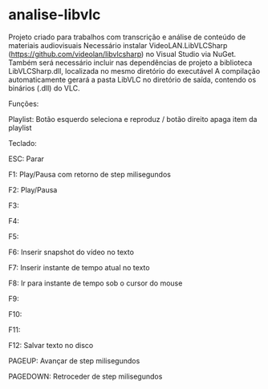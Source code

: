 # analise-libvlc
Projeto criado para trabalhos com transcrição e análise de conteúdo de materiais audiovisuais
Necessário instalar VideoLAN.LibVLCSharp (https://github.com/videolan/libvlcsharp) no Visual Studio via NuGet.
Também será necessário incluir nas dependências de projeto a biblioteca LibVLCSharp.dll, localizada no mesmo diretório do executável
A compilação automaticamente gerará a pasta LibVLC no diretório de saída, contendo os binários (.dll) do VLC.
<p>Funções:</p>
Playlist: Botão esquerdo seleciona e reproduz / botão direito apaga item da playlist
<p>Teclado: </p>
<p>ESC: Parar </p>
<p>F1: Play/Pausa com retorno de step milisegundos </p>
<p>F2: Play/Pausa </p>
<p>F3:  </p>
<p>F4:  </p>
<p>F5:  </p>
<p>F6: Inserir snapshot do vídeo no texto </p>
<p>F7: Inserir instante de tempo atual no texto </p>
<p>F8: Ir para instante de tempo sob o cursor do mouse </p>
<p>F9:  </p>
<p>F10: </p>
<p>F11: </p>
<p>F12: Salvar texto no disco </p>
<p>PAGEUP: Avançar de step milisegundos </p>
<p>PAGEDOWN: Retroceder de step milisegundos </p>
